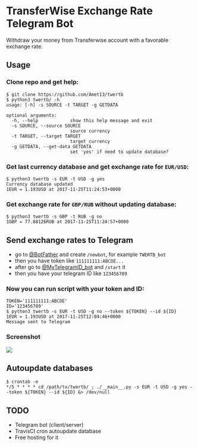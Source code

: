 # TransferWise Exchange Rate Telegram Bot

Withdraw your money from Transferwise account with a favorable exchange rate.

## Usage

### Clone repo and get help:

```
$ git clone https://github.com/Amet13/twertb
$ python3 twertb/ -h
usage: [-h] -s SOURCE -t TARGET -g GETDATA

optional arguments:
  -h, --help            show this help message and exit
  -s SOURCE, --source SOURCE
                        source currency
  -t TARGET, --target TARGET
                        target currency
  -g GETDATA, --get-data GETDATA
                        set 'yes' if need to update database?
```

### Get last currency database and get exchange rate for `EUR/USD`:

```
$ python3 twertb -s EUR -t USD -g yes
Currency database updated
1EUR = 1.193USD at 2017-11-25T11:24:53+0000
```

### Get exchange rate for `GBP/RUB` without updating database:

```
$ python3 twertb -s GBP -t RUB -g no
1GBP = 77.88126RUB at 2017-11-25T11:24:57+0000
```

## Send exchange rates to Telegram

* go to [@BotFather](https://t.me/BotFather) and create `/newbot`, for example `TWERTB_bot`
* then you have token like `111111111:ABCDE...`
* after go to [@MyTelegramID_bot](https://t.me/MyTelegramID_bot) and `/start` it
* then you have your telegram ID like `123456789`

### Now you can run script with your token and ID:

```
TOKEN='111111111:ABCDE'
ID='123456789'
$ python3 twertb -s EUR -t USD -g no --token ${TOKEN} --id ${ID}
1EUR = 1.193USD at 2017-11-25T12:04:46+0000
Message sent to Telegram
```

### Screenshot

![](https://raw.githubusercontent.com/Amet13/twertb/master/misc/screenshot.jpg)

## Autoupdate databases

```
$ crontab -e
*/5 * * * * cd /path/to/twertb/ ; ./__main__.py -s EUR -t USD -g yes --token ${TOKEN} --id ${ID} &> /dev/null
```

## TODO

* Telegram bot (client/server)
* TravisCI cron autoupdate database
* Free hosting for it
